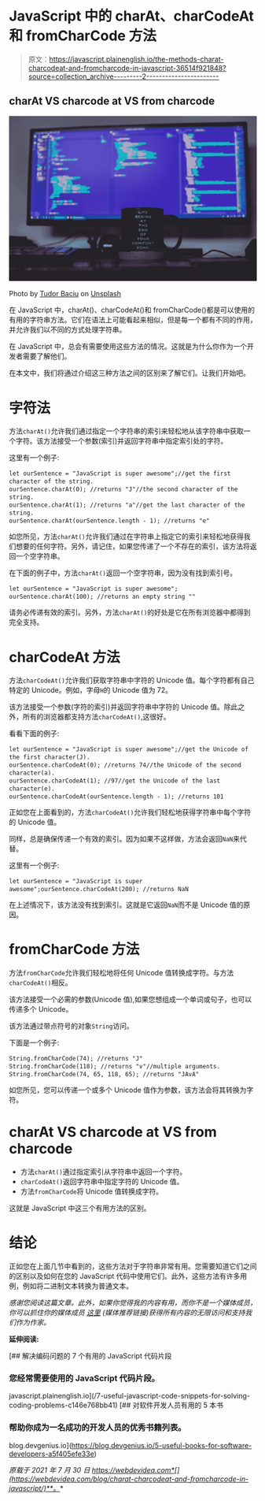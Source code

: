 # JavaScript 中的 charAt、charCodeAt 和 fromCharCode 方法

> 原文：<https://javascript.plainenglish.io/the-methods-charat-charcodeat-and-fromcharcode-in-javascript-36514f921848?source=collection_archive---------2----------------------->

## charAt VS charcode at VS from charcode

![](img/52ea60cc3cc00efca599aa813c17bc7e.png)

Photo by [Tudor Baciu](https://unsplash.com/@baciutudor?utm_source=medium&utm_medium=referral) on [Unsplash](https://unsplash.com?utm_source=medium&utm_medium=referral)

在 JavaScript 中，charAt()、charCodeAt()和 fromCharCode()都是可以使用的有用的字符串方法。它们在语法上可能看起来相似，但是每一个都有不同的作用，并允许我们以不同的方式处理字符串。

在 JavaScript 中，总会有需要使用这些方法的情况。这就是为什么你作为一个开发者需要了解他们。

在本文中，我们将通过介绍这三种方法之间的区别来了解它们。让我们开始吧。

# 字符法

方法`charAt()`允许我们通过指定一个字符串的索引来轻松地从该字符串中获取一个字符。该方法接受一个参数(索引)并返回字符串中指定索引处的字符。

这里有一个例子:

```
let ourSentence = "JavaScript is super awesome";//get the first character of the string.
ourSentence.charAt(0); //returns "J"//the second character of the string.
ourSentence.charAt(1); //returns "a"//get the last character of the string.
ourSentence.charAt(ourSentence.length - 1); //returns "e"
```

如您所见，方法`charAt()`允许我们通过在字符串上指定它的索引来轻松地获得我们想要的任何字符。另外，请记住，如果您传递了一个不存在的索引，该方法将返回一个空字符串。

在下面的例子中，方法`charAt()`返回一个空字符串，因为没有找到索引号。

```
let ourSentence = "JavaScript is super awesome"; ourSentence.charAt(100); //returns an empty string ""
```

请务必传递有效的索引。另外，方法`charAt()`的好处是它在所有浏览器中都得到完全支持。

# charCodeAt 方法

方法`charCodeAt()`允许我们获取字符串中字符的 Unicode 值。每个字符都有自己特定的 Unicode。例如，字母`H`的 Unicode 值为 72。

该方法接受一个参数(字符的索引)并返回字符串中字符的 Unicode 值。除此之外，所有的浏览器都支持方法`charCodeAt()`,这很好。

看看下面的例子:

```
let ourSentence = "JavaScript is super awesome";//get the Unicode of the first character(J).
ourSentence.charCodeAt(0); //returns 74//the Unicode of the second character(a).
ourSentence.charCodeAt(1); //97//get the Unicode of the last character(e).
ourSentence.charCodeAt(ourSentence.length - 1); //returns 101
```

正如您在上面看到的，方法`charCodeAt()`允许我们轻松地获得字符串中每个字符的 Unicode 值。

同样，总是确保传递一个有效的索引。因为如果不这样做，方法会返回`NaN`来代替。

这里有一个例子:

```
let ourSentence = "JavaScript is super awesome";ourSentence.charCodeAt(200); //returns NaN
```

在上述情况下，该方法没有找到索引。这就是它返回`NaN`而不是 Unicode 值的原因。

# fromCharCode 方法

方法`fromCharCode`允许我们轻松地将任何 Unicode 值转换成字符。与方法`charCodeAt()`相反。

该方法接受一个必需的参数(Unicode 值),如果您想组成一个单词或句子，也可以传递多个 Unicode。

该方法通过带点符号的对象`String`访问。

下面是一个例子:

```
String.fromCharCode(74); //returns "J"
String.fromCharCode(118); //returns "v"//multiple arguments.
String.fromCharCode(74, 65, 118, 65); //returns "JAvA"
```

如您所见，您可以传递一个或多个 Unicode 值作为参数，该方法会将其转换为字符。

# charAt VS charcode at VS from charcode

*   方法`charAt()`通过指定索引从字符串中返回一个字符。
*   `charCodeAt()`返回字符串中指定字符的 Unicode 值。
*   方法`fromCharCode`将 Unicode 值转换成字符。

这就是 JavaScript 中这三个有用方法的区别。

# 结论

正如您在上面几节中看到的，这些方法对于字符串非常有用。您需要知道它们之间的区别以及如何在您的 JavaScript 代码中使用它们。此外，这些方法有许多用例，例如将二进制文本转换为普通文本。

*感谢您阅读这篇文章。此外，如果你觉得我的内容有用，而你不是一个媒体成员，你可以抓住你的媒体成员* [*这里*](https://mehdiouss.medium.com/membership) *(媒体推荐链接)获得所有内容的无限访问和支持我们作为作家。*

**延伸阅读:**

[](/7-useful-javascript-code-snippets-for-solving-coding-problems-c146e768bb41) [## 解决编码问题的 7 个有用的 JavaScript 代码片段

### 您经常需要使用的 JavaScript 代码片段。

javascript.plainenglish.io](/7-useful-javascript-code-snippets-for-solving-coding-problems-c146e768bb41) [](https://blog.devgenius.io/5-useful-books-for-software-developers-a5f405efe33e) [## 对软件开发人员有用的 5 本书

### 帮助你成为一名成功的开发人员的优秀书籍列表。

blog.devgenius.io](https://blog.devgenius.io/5-useful-books-for-software-developers-a5f405efe33e) 

*原载于 2021 年 7 月 30 日 https://webdevidea.com*[](https://webdevidea.com/blog/charat-charcodeat-and-fromcharcode-in-javascript/)**。**